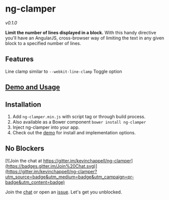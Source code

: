 # ng-clamper
*v0.1.0*

**Limit the number of lines displayed in a block.**
With this handy directive you'll have an AngularJS, cross-browser way of limiting the text in any given block to a specified number of lines.

## Features
Line clamp similar to `--webkit-line-clamp`
Toggle option

## [Demo and Usage](http://kevinchappell.github.io/ng-clamper/)

## Installation
1. Add `ng-clamper.min.js` with script tag or through build process.
  2. Also available as a Bower component `bower install ng-clamper`
2. Inject ng-clamper into your app.
3. Check out the [demo](http://kevinchappell.github.io/ng-clamper/) for install and implementation options.

## No Blockers
[![Join the chat at https://gitter.im/kevinchappell/ng-clamper](https://badges.gitter.im/Join%20Chat.svg)](https://gitter.im/kevinchappell/ng-clamper?utm_source=badge&utm_medium=badge&utm_campaign=pr-badge&utm_content=badge)

Join the [chat](https://gitter.im/kevinchappell/ng-clamper) or open an [issue](https://github.com/kevinchappell/ng-clamper/issues/new). Let's get you unblocked.
